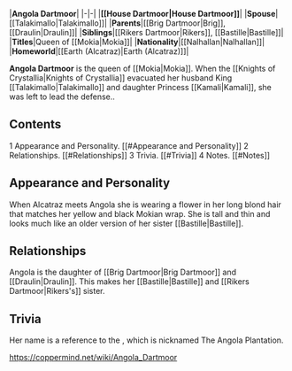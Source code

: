 |**Angola Dartmoor**|
|-|-|
|**[[House Dartmoor\|House Dartmoor]]**|
|**Spouse**|[[Talakimallo\|Talakimallo]]|
|**Parents**|[[Brig Dartmoor\|Brig]], [[Draulin\|Draulin]]|
|**Siblings**|[[Rikers Dartmoor\|Rikers]], [[Bastille\|Bastille]]|
|**Titles**|Queen of [[Mokia\|Mokia]]|
|**Nationality**|[[Nalhallan\|Nalhallan]]|
|**Homeworld**|[[Earth (Alcatraz)\|Earth (Alcatraz)]]|

**Angola Dartmoor** is the queen of [[Mokia\|Mokia]]. When the [[Knights of Crystallia\|Knights of Crystallia]] evacuated her husband King [[Talakimallo\|Talakimallo]] and daughter Princess [[Kamali\|Kamali]], she was left to lead the defense..

## Contents

1 Appearance and Personality. [[#Appearance and Personality]] 
2 Relationships. [[#Relationships]] 
3 Trivia. [[#Trivia]] 
4 Notes. [[#Notes]] 


## Appearance and Personality
When Alcatraz meets Angola she is wearing a flower in her long blond hair that matches her yellow and black Mokian wrap. She is tall and thin and looks much like an older version of her sister [[Bastille\|Bastille]]. 

## Relationships
Angola is the daughter of [[Brig Dartmoor\|Brig Dartmoor]] and [[Draulin\|Draulin]]. This makes her [[Bastille\|Bastille]] and [[Rikers Dartmoor\|Rikers's]] sister.

## Trivia
Her name is a reference to the , which is nicknamed The Angola Plantation.


https://coppermind.net/wiki/Angola_Dartmoor